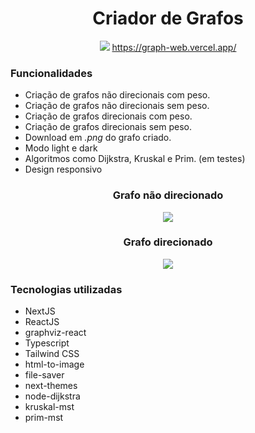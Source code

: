 <div>
    <div align = "center">
        <h1>Criador de Grafos</h1>
        <img src="https://user-images.githubusercontent.com/47988061/155004556-e9371621-9da1-4ae5-9fc0-992d58b73c5c.png"/>
        <a href="https://graph-web.vercel.app/" target="_blank">https://graph-web.vercel.app/</a>
    </div>
    <h3>Funcionalidades</h3>
    <ul>
        <li>Criação de grafos não direcionais com peso.</li>
        <li>Criação de grafos não direcionais sem peso.</li>
        <li>Criação de grafos direcionais com peso.</li>
        <li>Criação de grafos direcionais sem peso.</li>
        <li>Download em <i>.png</i> do grafo criado.</li>
        <li>Modo light e dark</li>
        <li>Algoritmos como Dijkstra, Kruskal e Prim. (em testes)</li>
        <li>Design responsivo</li>
    </ul>
    <div align = "center">
    <h3>Grafo não direcionado</h3>
    <img src="https://user-images.githubusercontent.com/47988061/155004843-d5acb7c0-1369-4c75-b7f7-b736a2a6d5f5.gif"/>
    </div>
    <div align = "center">
    <h3>Grafo direcionado</h3>
    <img src="https://user-images.githubusercontent.com/47988061/155004796-3f389e6e-f196-4ec4-b76b-b3f4bcd20463.gif"/>
    </div>
    <h3>Tecnologias utilizadas</h3>
    <ul>
        <li>NextJS</li>
        <li>ReactJS</li>
        <li>graphviz-react</li>
        <li>Typescript</li>
        <li>Tailwind CSS</li>
        <li>html-to-image</li>
        <li>file-saver</li>
        <li>next-themes</li>
        <li>node-dijkstra</li>
        <li>kruskal-mst</li>
        <li>prim-mst</li>
    </ul>
</div>